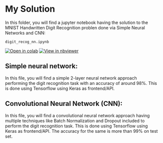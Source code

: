 # My Solution

In this folder, you will find a jupyter notebook having the solution to the MNIST Handwritten Digit Recognition problen done via Simple Neural Networks and CNN:



`digit_recog_nn.ipynb`

[![Open in colab](https://colab.research.google.com/assets/colab-badge.svg)](https://colab.research.google.com/github/gimseng/99-ML-Learning-Projects/blob/master/002/solution/digit_recog_nn.ipynb)
[![View in nbviewer](https://github.com/jupyter/design/blob/master/logos/Badges/nbviewer_badge.svg)](https://nbviewer.jupyter.org/github/gimseng/99-ML-Learning-Projects/blob/master/002/solution/digit_recog_nn.ipynb)

## Simple neural network: 

In this file, you will find a simple 2-layer neural network approach performing the digit recognition task with an accuracy of around 98%. This is done using Tensorflow using Keras as frontend/API.


## Convolutional Neural Network (CNN):

In this file, you will find a convolutional neural network approach having multiple techniques like Batch Normalization and Dropout included to perform the digit recognition task. This is done using Tensorflow using Keras as frontend/API.
The accuracy for the same is more than 99% on test set.

